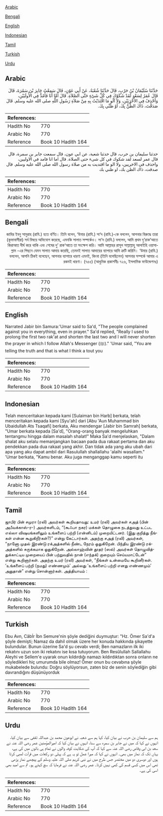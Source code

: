 [Arabic](#arabic)

[Bengali](#bengali)

[English](#english)

[Indonesian](#indonesian)

[Tamil](#tamil)

[Turkish](#turkish)

[Urdu](#urdu)

## Arabic


<div dir="rtl" lang="ar" style={{fontSize:'larger',backgroundColor:'#f8f9fa',padding:20}}>
حَدَّثَنَا سُلَيْمَانُ بْنُ حَرْبٍ، قَالَ حَدَّثَنَا شُعْبَةُ، عَنْ أَبِي عَوْنٍ، قَالَ سَمِعْتُ جَابِرَ بْنَ سَمُرَةَ، قَالَ قَالَ عُمَرُ لِسَعْدٍ لَقَدْ شَكَوْكَ فِي كُلِّ شَىْءٍ حَتَّى الصَّلاَةِ‏.‏ قَالَ أَمَّا أَنَا فَأَمُدُّ فِي الأُولَيَيْنِ، وَأَحْذِفُ فِي الأُخْرَيَيْنِ، وَلاَ آلُو مَا اقْتَدَيْتُ بِهِ مِنْ صَلاَةِ رَسُولِ اللَّهِ صلى الله عليه وسلم‏.‏ قَالَ صَدَقْتَ، ذَاكَ الظَّنُّ بِكَ، أَوْ ظَنِّي بِكَ‏.‏
</div>
<div style={{backgroundColor:'#f8f9fa',padding:20, marginBottom: 10}}><table> <thead> <tr> <th>References:</th> <th></th> </tr> </thead> <tbody><tr><td>Hadith No</td><td>770</td></tr><tr><td>Arabic No</td><td>770</td></tr><tr><td>Reference</td><td>Book 10 Hadith 164</td></tr></tbody></table></div>


<div dir="rtl" lang="ar" style={{fontSize:'larger',backgroundColor:'#f8f9fa',padding:20}}>
حدثنا سليمان بن حرب، قال حدثنا شعبة، عن ابي عون، قال سمعت جابر بن سمرة، قال قال عمر لسعد لقد شكوك في كل شىء حتى الصلاة. قال اما انا فامد في الاوليين، واحذف في الاخريين، ولا الو ما اقتديت به من صلاة رسول الله صلى الله عليه وسلم. قال صدقت، ذاك الظن بك، او ظني بك
</div>
<div style={{backgroundColor:'#f8f9fa',padding:20, marginBottom: 10}}><table> <thead> <tr> <th>References:</th> <th></th> </tr> </thead> <tbody><tr><td>Hadith No</td><td>770</td></tr><tr><td>Arabic No</td><td>770</td></tr><tr><td>Reference</td><td>Book 10 Hadith 164</td></tr></tbody></table></div>

## Bengali


<div dir="rtl" lang="bn" style={{fontSize:'larger',backgroundColor:'#f8f9fa',padding:20}}>
জাবির ইবনু সামুরাহ (রাযি.) হতে বর্ণিত। তিনি বলেন, ‘উমার (রাযি.) সা‘দ (রাযি.)-কে বললেন, আপনার বিরুদ্ধে তারা (কূফাবাসীরা) সর্ব বিষয়ে অভিযোগ করেছে, এমনকি সালাত সম্পর্কেও। সা‘দ (রাযি.) বললেন, আমি প্রথম দু’রাক‘আতে কিরাআত দীর্ঘ করে থাকি এবং শেষের দু’ রাক‘আতে তা সংক্ষেপ করি। আমি আল্লাহর রাসূল সাল্লাল্লাহু আলাইহি ওয়াসাল্লাম -এর পিছনে যেমন সালাত আদায় করেছি, তেমনই সালাত আদায়ের ব্যাপারে আমি ত্রুটি করিনি। ‘উমার (রাযি.) বললেন, আপনি ঠিকই বলেছেন, আপনার ব্যাপারে ধারণা এমনই, কিংবা (তিনি বলেছিলেন) আপনার সম্পর্কে আমার এ রকমই ধারণা। (৭৫৫) (আধুনিক প্রকাশনীঃ ৭২৬, ইসলামিক ফাউন্ডেশনঃ)
</div>
<div style={{backgroundColor:'#f8f9fa',padding:20, marginBottom: 10}}><table> <thead> <tr> <th>References:</th> <th></th> </tr> </thead> <tbody><tr><td>Hadith No</td><td>770</td></tr><tr><td>Arabic No</td><td>770</td></tr><tr><td>Reference</td><td>Book 10 Hadith 164</td></tr></tbody></table></div>

## English


<div dir="ltr" lang="en" style={{fontSize:'larger',backgroundColor:'#f8f9fa',padding:20}}>
Narrated Jabir bin Samura:'Umar said to Sa'd, "The people complained against you in everything, even in prayer." Sa'd replied, "Really I used to prolong the first two rak'at and shorten the last two and I will never shorten the prayer in which I follow Allah's Messenger (ﷺ)." 'Umar said, "You are telling the truth and that is what I think a tout you
</div>
<div style={{backgroundColor:'#f8f9fa',padding:20, marginBottom: 10}}><table> <thead> <tr> <th>References:</th> <th></th> </tr> </thead> <tbody><tr><td>Hadith No</td><td>770</td></tr><tr><td>Arabic No</td><td>770</td></tr><tr><td>Reference</td><td>Book 10 Hadith 164</td></tr></tbody></table></div>

## Indonesian


<div dir="ltr" lang="id" style={{fontSize:'larger',backgroundColor:'#f8f9fa',padding:20}}>
Telah menceritakan kepada kami [Sulaiman bin Harb] berkata, telah menceritakan kepada kami [Syu'ah] dari [Abu 'Aun Muhammad bin Ubaidullah Ats Tsaqafi] berkata, Aku mendengar [Jabir bin Samrah] berkata, "Umar berkata kepada [Sa'd], "Orang-orang banyak mengeluhkan tentangmu hingga dalam masalah shalat!" Maka Sa'd menjelaskan, "Dalam shalat aku selalu memanjangkan bacaan pada dua rakaat pertama dan aku pendekkan pada dua rakaat yang akhir. Dan tidak ada yang aku ubah dari apa yang aku dapat ambil dari Rasulullah shallallahu 'alaihi wasallam." 'Umar berkata, "Kamu benar. Aku juga menganggap kamu seperti itu
</div>
<div style={{backgroundColor:'#f8f9fa',padding:20, marginBottom: 10}}><table> <thead> <tr> <th>References:</th> <th></th> </tr> </thead> <tbody><tr><td>Hadith No</td><td>770</td></tr><tr><td>Arabic No</td><td>770</td></tr><tr><td>Reference</td><td>Book 10 Hadith 164</td></tr></tbody></table></div>

## Tamil


<div dir="ltr" lang="ta" style={{fontSize:'larger',backgroundColor:'#f8f9fa',padding:20}}>
ஜாபிர் பின் சமுரா (ரலி) அவர்கள் கூறியதாவது: உமர் (ரலி) அவர்கள் சஅத் (பின் அபீவக்காஸ்-ர-) அவர்களிடம், “(கூஃபா நகர) மக்கள் தொழுகை நடத்துவது உட்பட எல்லா விஷயங்களிலும் உங்களைப் பற்றி (என்னிடம்) முறையிட்டனர். (இது குறித்து நீங்கள் என்ன கூறுகிறீர்கள்?)” என்று கேட்டார்கள். அதற்கு சஅத் (ரலி) அவர்கள், “நானோ முதல் இரண்டு ரக்அத்களில் நீண்ட நேரம் ஓதுகிறேன். பிந்திய இரண்டு ரக்அத்களில் சுருக்கமாக ஓதுகிறேன். அல்லாஹ்வின் தூதர் (ஸல்) அவர்கள் தொழுவித்துக்காட்டிய முறையைப் பின் பற்றுவதில் நான் (எந்தக்) குறையும் செய்யமாட்டேன்” என்று கூறினார்கள். அதற்கு உமர் (ரலி) அவர்கள், “நீங்கள் உன்மையே கூறினீர்கள். ‘உங்களைப் பற்றி (நமது) எண்ணமும்’ அல்லது ‘உங்களைப் பற்றி எனது எண்ணமும்’ அதுதான்” என்று சொன்னார்கள். அத்தியாயம் :
</div>
<div style={{backgroundColor:'#f8f9fa',padding:20, marginBottom: 10}}><table> <thead> <tr> <th>References:</th> <th></th> </tr> </thead> <tbody><tr><td>Hadith No</td><td>770</td></tr><tr><td>Arabic No</td><td>770</td></tr><tr><td>Reference</td><td>Book 10 Hadith 164</td></tr></tbody></table></div>

## Turkish


<div dir="ltr" lang="tr" style={{fontSize:'larger',backgroundColor:'#f8f9fa',padding:20}}>
Ebu Avn, Câbİr İbn Semure'nin şöyle dediğini duymuştur: "Hz. Ömer Sa'd'a şöyle demişti; Namaz da dahil olmak üzere her konuda hakkında şikayette bulundular. Bunun üzerine Sa'd şu cevabı verdi; Ben namazların ilk iki rekatını uzun son iki rekatını ise kısa tutuyorum. Ben Resûlullah Sallallahu Aleyhi ve Sellem'e uyarak onun kıldırdığı namazı kıldırdıktan sonra onların ne söyledikleri hiç umurumda bile olmaz! Ömer onun bu cevabına şöyle mukabelede bulundu: Doğru söylüyorsun, zaten biz de senin söylediğin gibi davrandığını düşünüyorduk
</div>
<div style={{backgroundColor:'#f8f9fa',padding:20, marginBottom: 10}}><table> <thead> <tr> <th>References:</th> <th></th> </tr> </thead> <tbody><tr><td>Hadith No</td><td>770</td></tr><tr><td>Arabic No</td><td>770</td></tr><tr><td>Reference</td><td>Book 10 Hadith 164</td></tr></tbody></table></div>

## Urdu


<div dir="rtl" lang="ur" style={{fontSize:'larger',backgroundColor:'#f8f9fa',padding:20}}>
ہم سے سلیمان بن حرب نے بیان کیا، کہا ہم سے شعبہ نے ابوعون محمد بن عبداللہ ثقفی سے بیان کیا، انہوں نے کہا کہ میں نے جابر بن سمرہ سے سنا، انہوں نے بیان کیا کہ امیرالمؤمنین عمر رضی اللہ عنہ نے سعد بن ابی وقاص رضی اللہ عنہ سے کہا کہ آپ کی شکایت کوفہ والوں نے تمام ہی باتوں میں کی ہے، یہاں تک کہ نماز میں بھی۔ انہوں نے کہا کہ میرا عمل تو یہ ہے کہ پہلی دو رکعات میں قرآت لمبی کرتا ہوں اور دوسری دو میں مختصر جس طرح میں نے نبی کریم صلی اللہ علیہ وسلم کے پیچھے نماز پڑھی تھی اس میں کسی قسم کی کمی نہیں کرتا۔ عمر رضی اللہ عنہ نے فرمایا کہ سچ کہتے ہو۔ تم سے امید بھی اسی کی ہے۔
</div>
<div style={{backgroundColor:'#f8f9fa',padding:20, marginBottom: 10}}><table> <thead> <tr> <th>References:</th> <th></th> </tr> </thead> <tbody><tr><td>Hadith No</td><td>770</td></tr><tr><td>Arabic No</td><td>770</td></tr><tr><td>Reference</td><td>Book 10 Hadith 164</td></tr></tbody></table></div>